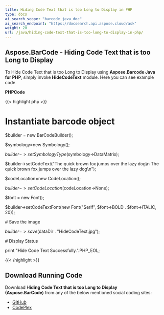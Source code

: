 ```yaml
---
title: Hiding Code Text that is too Long to Display in PHP
type: docs
ai_search_scope: "barcode_java_doc"
ai_search_endpoint: "https://docsearch.api.aspose.cloud/ask"
weight: 20
url: /java/hiding-code-text-that-is-too-long-to-display-in-php/
---
```


## **Aspose.BarCode - Hiding Code Text that is too Long to Display**
To Hide Code Text that is too Long to Display using **Aspose.Barcode Java for PHP**, simply invoke **HideCodeText** module. Here you can see example code.

**PHPCode**

{{< highlight php >}}

 # Instantiate barcode object

$builder = new BarCodeBuilder();

$symbology=new Symbology();

$builder->setSymbologyType($symbology->DataMatrix);

$builder->setCodeText("The quick brown fox jumps over the lazy dog\n The quick brown fox jumps over the lazy dog\n");

$codeLocation=new CodeLocation();

$builder->setCodeLocation($codeLocation->None);

$font = new Font();

$builder->setCodeTextFont(new Font("Serif", $font->BOLD . $font->ITALIC, 20));

\# Save the image

$builder->save($dataDir . "HideCodeText.jpg");

\# Display Status

print "Hide Code Text Successfully.".PHP_EOL;

{{< /highlight >}}
## **Download Running Code**
Download **Hiding Code Text that is too Long to Display (Aspose.BarCode)** from any of the below mentioned social coding sites:

- [GitHub](https://github.com/aspose-barcode/Aspose.BarCode-for-Java/blob/master/Plugins/Aspose_Barcode_Java_for_PHP/src/aspose/barcode/WorkingWith2DBarcodes/Utility2DBarcodeFeatures/HideCodeText.php)
- [CodePlex](https://asposebarcodejavaphp.codeplex.com/SourceControl/latest#src/aspose/barcode/WorkingWith2DBarcodes/Utility2DBarcodeFeatures/HideCodeText.php)
